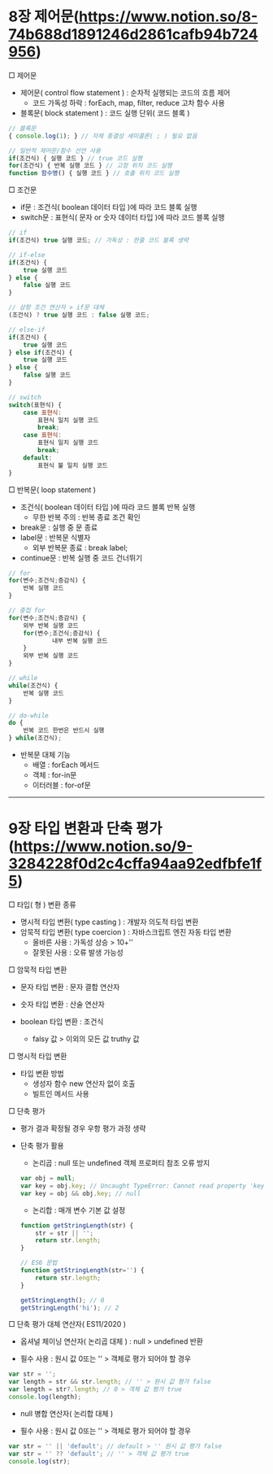# 8장 제어문(https://www.notion.so/8-74b688d1891246d2861cafb94b724956)
□ 제어문

- 제어문( control flow statement ) : 순차적 실행되는 코드의 흐름 제어
    - 코드 가독성 하락 : forEach, map, filter, reduce 고차 함수 사용
- 블록문( block statement ) : 코드 실행 단위( 코드 블록 )

```jsx
// 블록문
{ console.log(1); } // 자체 종결성 세미콜론( ; ) 필요 없음

// 일반적 제어문/함수 선언 사용
if(조건식) { 실행 코드 } // true 코드 실행
for(조건식) { 반복 실행 코드 } // 고정 위치 코드 실행 
function 함수명() { 실행 코드 } // 호출 위치 코드 실행
```

□ 조건문

- if문 : 조건식( boolean 데이터 타입 )에 따라 코드 블록 실행
- switch문 : 표현식( 문자 or 숫자 데이터 타입 )에 따라 코드 블록 실행

```jsx
// if
if(조건식) true 실행 코드; // 가독성 : 한줄 코드 블록 생략

// if-else
if(조건식) {
	true 실행 코드
} else {
	false 실행 코드
}

// 삼항 조건 연산자 > if문 대체
(조건식) ? true 실행 코드 : false 실행 코드;

// else-if
if(조건식) {
	true 실행 코드
} else if(조건식) {
	true 실행 코드
} else {
	false 실행 코드
}

// switch
switch(표현식) {
	case 표현식:
		표현식 일치 실행 코드
		break;
	case 표현식:
		표현식 일치 실행 코드
		break;
	default:
		표현식 불 일치 실행 코드
}
```

□ 반복문( loop statement )

- 조건식( boolean 데이터 타입 )에 따라 코드 블록 반복 실행
    - 무한 반복 주의 : 반복 종료 조건 확인
- break문 : 실행 중 문 종료
- label문 : 반복문 식별자
    - 외부 반복문 종료 : break label;
- continue문 : 반복 실행 중 코드 건너뛰기

```jsx
// for
for(변수;조건식;증감식) { 
	반복 실행 코드
}

// 중첩 for
for(변수;조건식;증감식) { 
	외부 반복 실행 코드
	for(변수;조건식;증감식) {
			내부 반복 실행 코드
	}
	외부 반복 실행 코드
}

// while
while(조건식) { 
	반복 실행 코드 
}

// do-while
do { 
	반복 코드 한번은 반드시 실행
} while(조건식);
```

- 반복문 대체 기능
    - 배열 : forEach 메서드
    - 객체 : for-in문
    - 이터러블 : for-of문

---

# 9장 타입 변환과 단축 평가(https://www.notion.so/9-3284228f0d2c4cffa94aa92edfbfe1f5)
□ 타입( 형 ) 변환 종류

- 명시적 타입 변환( type casting ) : 개발자 의도적 타입 변환
- 암묵적 타입 변환( type coercion ) : 자바스크립트 엔진 자동 타입 변환
    - 올바른 사용 : 가독성 상승 > 10+''
    - 잘못된 사용 : 오류 발생 가능성

□ 암묵적 타입 변환

- 문자 타입 변환 : 문자 결합 연산자

- 숫자 타입 변환 : 산술 연산자

- boolean 타입 변환 : 조건식
    - falsy 값 > 이외의 모든 값 truthy 값

□ 명시적 타입 변환

- 타입 변환 방법
    - 생성자 함수 new 연산자 없이 호출
    - 빌트인 메서드 사용

□ 단축 평가

- 평가 결과 확정될 경우 우항 평가 과정 생략


- 단축 평가 활용
    - 논리곱 : null 또는 undefined 객체 프로퍼티 참조 오류 방지

    ```jsx
    var obj = null;
    var key = obj.key; // Uncaught TypeError: Cannot read property 'key' of null
    var key = obj && obj.key; // null
    ```

    - 논리합 : 매개 변수 기본 값 설정

    ```jsx
    function getStringLength(str) {
        str = str || '';
        return str.length;
    }

    // ES6 문법
    function getStringLength(str='') {
        return str.length;
    }

    getStringLength(); // 0
    getStringLength('hi'); // 2
    ```

□  단축 평가 대체 연산자( ES11/2020 )

- 옵셔널 체이닝 연산자( 논리곱 대체 ) : null > undefined 반환

- 필수 사용 : 원시 값  0또는 '' > 객체로 평가 되어야 할 경우

```jsx
var str = '';
var length = str && str.length; // '' > 원시 값 평가 false
var length = str?.length; // 0 > 객체 값 평가 true
console.log(length);
```

- null 병합 연산자( 논리합 대체 )

- 필수 사용 : 원시 값  0또는 '' > 객체로 평가 되어야 할 경우

```jsx
var str = '' || 'default'; // default > '' 원시 값 평가 false
var str = '' ?? 'default'; // '' > 객체 값 평가 true
console.log(str);
```
